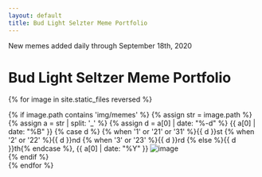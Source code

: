 ```yaml
---
layout: default
title: Bud Light Selzter Meme Portfolio
---
```


New memes added daily through September 18th, 2020

<h1 class="mt-4">Bud Light Seltzer Meme Portfolio</h1>

{% for image in site.static_files reversed %}
<div class="memeitem">
    {% if image.path contains 'img/memes' %}
            <span class="post-date">
              {% assign str = image.path %}
              {% assign a = str | split: '_' %}
              {% assign d = a[0] | date: "%-d"  %}
              {{ a[0] | date: "%B" }}
              {% case d %}
                {% when '1' or '21' or '31' %}{{ d }}st
                {% when '2' or '22' %}{{ d }}nd
                {% when '3' or '23' %}{{ d }}rd
                {% else %}{{ d }}th{% endcase %},
              {{ a[0] | date: "%Y" }}
        </span>
        <img src="{{ site.baseurl }}{{ image.path }}" alt="image" />
        <br/>
    {% endif %}
</div>
{% endfor %}